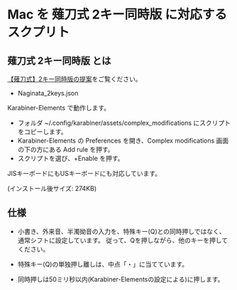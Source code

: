 # Mac を 薙刀式 2キー同時版 に対応するスクプリト

## 薙刀式 2キー同時版 とは

[【薙刀式】2キー同時版の提案](http://oookaworks.seesaa.net/article/479308905.html#gsc.tab=0)をご覧ください。

* Naginata_2keys.json

Karabiner-Elements で動作します。
* フォルダ ~/.config/karabiner/assets/complex_modifications にスクリプトをコピーします。
* Karabiner-Elements の Preferences を開き、Complex modifications 画面の下の方にある Add rule を押す。
* スクリプトを選び、+Enable を押す。

JISキーボードにもUSキーボードにも対応しています。

(インストール後サイズ: 274KB)

## 仕様

* 小書き、外来音、半濁拗音の入力を、特殊キー(Q)との同時押しではなく、通常シフトに設定しています。
従って、Qを押しながら、他のキーを押してください。

* 特殊キー(Q)の単独押し離しは、中点「・」に当てています。
* 同時押しは50ミリ秒以内(Karabiner-Elementsの設定による)に押します。
